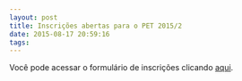 ```yaml
---
layout: post
title: Inscrições abertas para o PET 2015/2
date: 2015-08-17 20:59:16
tags:
---
```

Você pode acessar o formulário de inscrições clicando [aqui](https://goo.gl/njNUSZ).
